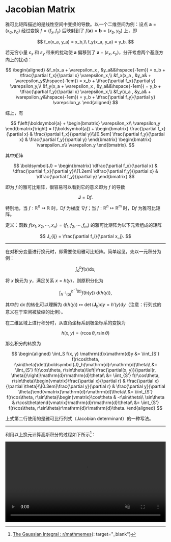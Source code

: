 # Jacobian Matrix

雅可比矩阵描述的是线性空间中变换的导数。以一个二维空间为例：设点 $\boldsymbol{a} = (x_a, y_a)$ 经过变换 $f = (f_x, f_y)$ 后映射到了 $f(\boldsymbol{a}) = \boldsymbol{b} = (x_b, y_b)$ 上，即

$$
f_x(x_a, y_a) = x_b,\\
f_y(x_a, y_a) = y_b.
$$

若无穷小量 $\varepsilon_x$ 和 $\varepsilon_y$ 带来的扰动使 $\boldsymbol{a}$ 偏移到了 $\boldsymbol{a} + (\varepsilon_x, \varepsilon_y)$，分开考虑两个基底方向上的扰动：

$$
\begin{aligned}
&f_x(x_a + \varepsilon_x , &y_a&&\hspace{-1em}) = x_b + \tfrac{\partial f_x}{\partial x} \varepsilon_x,\\
&f_x(x_a , &y_a& + \varepsilon_y&\hspace{-1em}) = x_b + \tfrac{\partial f_x}{\partial y} \varepsilon_y,\\
&f_y(x_a + \varepsilon_x , &y_a&&\hspace{-1em}) = y_b + \tfrac{\partial f_y}{\partial x} \varepsilon_x,\\
&f_y(x_a , &y_a& + \varepsilon_y&\hspace{-1em}) = y_b + \tfrac{\partial f_y}{\partial y} \varepsilon_y.
\end{aligned}
$$

综上，有

$$
f\left(\boldsymbol{a} +
\begin{bmatrix}
\varepsilon_x\\
\varepsilon_y
\end{bmatrix}\right) = f(\boldsymbol{a}) +
\begin{bmatrix}
\frac{\partial f_x}{\partial x} & \frac{\partial f_x}{\partial y}\\[0.5em]
\frac{\partial f_y}{\partial x} & \frac{\partial f_y}{\partial y}
\end{bmatrix}
\begin{bmatrix}
\varepsilon_x\\
\varepsilon_y
\end{bmatrix}.
$$

其中矩阵

$$
\boldsymbol{J} = \begin{bmatrix}
\dfrac{\partial f_x}{\partial x} & \dfrac{\partial f_x}{\partial y}\\[1.2em]
\dfrac{\partial f_y}{\partial x} & \dfrac{\partial f_y}{\partial y}
\end{bmatrix}
$$

即为 $f$ 的雅可比矩阵，很容易可以看到它的意义即为 $f$ 的导数

$$
\boldsymbol{J} = \mathrm{D}f.
$$

特别地，当 $f: \mathbb{R}^n \mapsto \mathbb{R}$ 时，$\mathrm{D}f$ 为梯度 $\nabla f$；当 $f: \mathbb{R}^n \mapsto \mathbb{R}^m$ 时，$\mathrm{D}f$ 为雅可比矩阵。

定义：函数 $f(x_1, x_2, \cdots, x_n) = (f_1, f_2, \cdots, f_m)$ 的雅可比矩阵为以下元素组成的矩阵

$$
J_{ij} = \frac{\partial f_i}{\partial x_j}.
$$

---

在对积分变量进行换元时，即需要使用雅可比矩阵。简单起见，先以一元积分为例：

$$
\int_a^b f(x) \mathrm{d}x,
$$

将 $x$ 换元为 $y$，满足关系 $x = h(y)$，则原积分化为

$$
\int_{h^{-1}(a)}^{h^{-1}(b)}f(h(y))\ \mathrm{d}(h(y)),
$$

其中的 $\mathrm{d}x$ 的转化可以理解为 $\mathrm{d}(h(y)) \mapsto \det(\boldsymbol{J}_h)\mathrm{d}y = h'(y)\mathrm{d}y$（注意：行列式的意义在于空间被放缩的比例）。

在二维区域上进行积分时，从直角坐标系到极坐标系的变换为

$$
h(x, y) = (r\cos\theta, r\sin\theta)
$$

那么积分的转换为

$$
\begin{aligned}
\iint_S f(x, y) \mathrm{d}x\mathrm{d}y
&= \iint_{S'} f(r\cos\theta, r\sin\theta)\det(\boldsymbol{J}_h)\mathrm{d}r\mathrm{d}\theta\\
&= \iint_{S'} f(r\cos\theta, r\sin\theta)\left|\frac{\partial(x, y)}{\partial(r, \theta)}\right|\mathrm{d}r\mathrm{d}\theta\\
&= \iint_{S'} f(r\cos\theta, r\sin\theta)\begin{vmatrix}\frac{\partial x}{\partial r} & \frac{\partial x}{\partial \theta}\\[0.3em]\frac{\partial y}{\partial r} & \frac{\partial y}{\partial \theta}\end{vmatrix}\mathrm{d}r\mathrm{d}\theta\\
&= \iint_{S'} f(r\cos\theta, r\sin\theta)\begin{vmatrix}\cos\theta & -r\sin\theta\\ \sin\theta & r\cos\theta\end{vmatrix}\mathrm{d}r\mathrm{d}\theta\\
&= \iint_{S'} f(r\cos\theta, r\sin\theta)r\mathrm{d}r\mathrm{d}\theta.
\end{aligned}
$$

上式第二行使用的是雅可比行列式（Jacobian determinant）的一种写法。

---

利用以上换元计算高斯积分的过程如下所示[^gaussint]：

<video width="100%" style="display:block;margin:auto;" muted controls autoplay loop>
    <source src="https://packaged-media.redd.it/697dv7n4cmg81/pb/m2-res_480p.mp4?m=DASHPlaylist.mpd&v=1&e=1684143600&s=eb872482e9ef80364ec3cecf9b54d4a19d3be8d1#t=0" type="video/mp4" >
</video>

[^gaussint]: [The Gaussian Integral : r/mathmemes](https://www.reddit.com/r/mathmemes/comments/snleob/the_gaussian_integral/){: target="_blank"}
